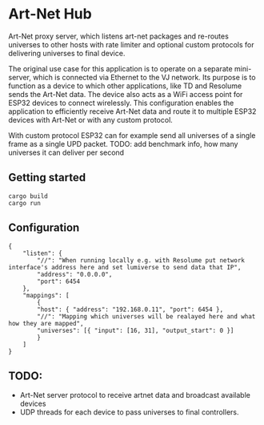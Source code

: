# Art-Net Hub

Art-Net proxy server, which listens art-net packages and re-routes universes to other
hosts with rate limiter and optional custom protocols for delivering universes to final device.

The original use case for this application is to operate on a separate mini-server, which is connected via Ethernet to the VJ network. Its purpose is to function as a device to which other applications, like TD and
Resolume sends the Art-Net data. The device also acts as a WiFi access point for ESP32 devices to connect wirelessly. This configuration enables the application to efficiently receive Art-Net data and route it to multiple ESP32 devices with Art-Net or with any custom protocol.

With custom protocol ESP32 can for example send all universes of a single frame as a single UPD
packet. TODO: add benchmark info, how many universes it can deliver per second

## Getting started

    cargo build
    cargo run

## Configuration

    {
        "listen": {
            "//": "When running locally e.g. with Resolume put network interface's address here and set lumiverse to send data that IP",
            "address": "0.0.0.0",
            "port": 6454
        },
        "mappings": [
            {
            "host": { "address": "192.168.0.11", "port": 6454 },
            "//": "Mapping which universes will be realayed here and what how they are mapped",
            "universes": [{ "input": [16, 31], "output_start": 0 }]
            }
        ]
    }

## TODO:

- Art-Net server protocol to receive artnet data and broadcast available devices
- UDP threads for each device to pass universes to final controllers.
